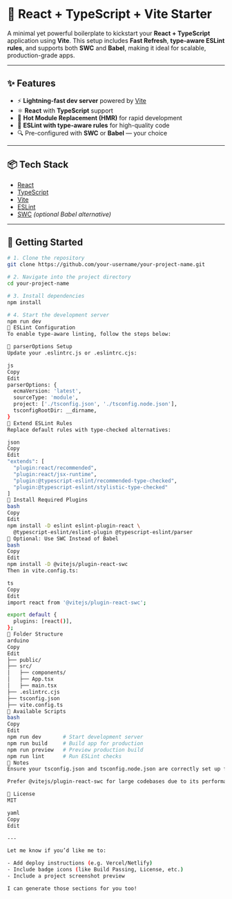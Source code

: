 # 🚀 React + TypeScript + Vite Starter

A minimal yet powerful boilerplate to kickstart your **React + TypeScript** application using **Vite**. This setup includes **Fast Refresh**, **type-aware ESLint rules**, and supports both **SWC** and **Babel**, making it ideal for scalable, production-grade apps.

---

## ✨ Features

- ⚡ **Lightning-fast dev server** powered by [Vite](https://vitejs.dev/)
- ⚛️ **React** with **TypeScript** support
- 🔄 **Hot Module Replacement (HMR)** for rapid development
- 🧹 **ESLint with type-aware rules** for high-quality code
- 🔍 Pre-configured with **SWC** or **Babel** — your choice

---

## 📦 Tech Stack

- [React](https://reactjs.org/)
- [TypeScript](https://www.typescriptlang.org/)
- [Vite](https://vitejs.dev/)
- [ESLint](https://eslint.org/)
- [SWC](https://swc.rs/) *(optional Babel alternative)*

---

## 🧠 Getting Started

```bash
# 1. Clone the repository
git clone https://github.com/your-username/your-project-name.git

# 2. Navigate into the project directory
cd your-project-name

# 3. Install dependencies
npm install

# 4. Start the development server
npm run dev
🔧 ESLint Configuration
To enable type-aware linting, follow the steps below:

🔹 parserOptions Setup
Update your .eslintrc.js or .eslintrc.cjs:

js
Copy
Edit
parserOptions: {
  ecmaVersion: 'latest',
  sourceType: 'module',
  project: ['./tsconfig.json', './tsconfig.node.json'],
  tsconfigRootDir: __dirname,
}
🔹 Extend ESLint Rules
Replace default rules with type-checked alternatives:

json
Copy
Edit
"extends": [
  "plugin:react/recommended",
  "plugin:react/jsx-runtime",
  "plugin:@typescript-eslint/recommended-type-checked",
  "plugin:@typescript-eslint/stylistic-type-checked"
]
🔹 Install Required Plugins
bash
Copy
Edit
npm install -D eslint eslint-plugin-react \
  @typescript-eslint/eslint-plugin @typescript-eslint/parser
🔹 Optional: Use SWC Instead of Babel
bash
Copy
Edit
npm install -D @vitejs/plugin-react-swc
Then in vite.config.ts:

ts
Copy
Edit
import react from '@vitejs/plugin-react-swc';

export default {
  plugins: [react()],
};
📁 Folder Structure
arduino
Copy
Edit
├── public/
├── src/
│   ├── components/
│   ├── App.tsx
│   ├── main.tsx
├── .eslintrc.cjs
├── tsconfig.json
├── vite.config.ts
🧪 Available Scripts
bash
Copy
Edit
npm run dev       # Start development server
npm run build     # Build app for production
npm run preview   # Preview production build
npm run lint      # Run ESLint checks
📌 Notes
Ensure your tsconfig.json and tsconfig.node.json are correctly set up for type-aware linting.

Prefer @vitejs/plugin-react-swc for large codebases due to its performance edge over Babel.

📃 License
MIT

yaml
Copy
Edit

---

Let me know if you’d like me to:

- Add deploy instructions (e.g. Vercel/Netlify)
- Include badge icons (like Build Passing, License, etc.)
- Include a project screenshot preview

I can generate those sections for you too!








